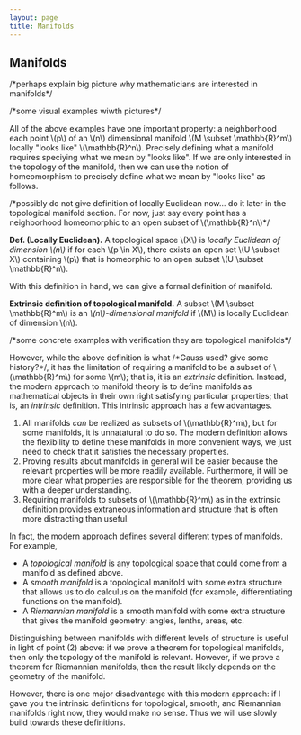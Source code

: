```yaml
---
layout: page
title: Manifolds
---
```

<!-- 
pre reqs: 
- basic topology
- subspace topology
-->


<!-- TODO:
This is written for Riemannian manifolds, but this can be greatly shortened if the goal is only topological manifolds. -->

## Manifolds

/\*perhaps explain big picture why mathematicians are interested in manifolds\*/

/\*some visual examples wiwth pictures\*/

All of the above examples have one important property: a neighborhood each point \\(p\\) of an \\(n\\) dimensional manifold \\(M \subset \mathbb{R}^m\\) locally "looks like" \\(\mathbb{R}^n\\). Precisely defining what a manifold requires speciying what we mean by "looks like". If we are only interested in the topology of the manifold, then we can use the notion of homeomorphism to precisely define what we mean by "looks like" as follows.


/\*possibly do not give definition of locally Euclidean now... do it later in the topological manifold section. For now, just say every point has a neighborhood homeomorphic to an open subset of \\(\mathbb{R}^n\\)\*/

**Def. (Locally Euclidean).** A topological space \\(X\\) is *locally Euclidean of dimension \\(n\\)* if for each \\(p \in X\\), there exists an open set \\(U \subset X\\) containing \\(p\\) that is homeorphic to an open subset \\(U \subset \mathbb{R}^n\\).

With this definition in hand, we can give a formal definition of manifold.

**Extrinsic definition of topological manifold.** A subset \\(M \subset \mathbb{R}^m\\) is an *\\(n\\)-dimensional manifold* if \\(M\\) is locally Euclidean of dimension \\(n\\).

/\*some concrete examples with verification they are topological manifolds\*/

However, while the above definition is what /\*Gauss used? give some history?\*/, it has the limitation of requiring a manifold to be a subset of \\(\mathbb{R}^m\\) for some \\(m\\); that is, it is an *extrinsic* definition. Instead, the modern approach to manifold theory is to define manifolds as mathematical objects in their own right satisfying particular properties; that is, an *intrinsic* definition. This intrinsic approach has a few advantages.

1. All manifolds *can* be realized as subsets of \\(\mathbb{R}^m\\), but for some manifolds, it is unnatatural to do so. The modern definition allows the flexibility to define these manifolds in more convenient ways, we just need to check that it satisfies the necessary properties.
2. Proving results about manifolds in general will be easier because the relevant properties will be more readily available. Furthermore, it will be more clear what properties are responsible for the theorem, providing us with a deeper understanding.
3. Requiring manifolds to subsets of \\(\mathbb{R}^m\\) as in the extrinsic definition provides extraneous information and structure that is often more distracting than useful.

In fact, the modern approach defines several different types of manifolds. For example,
* A *topological manifold* is any topological space that could come from a manifold as defined above.
* A *smooth manifold* is a topological manifold with some extra structure that allows us to do calculus on the manifold (for example, differentiating functions on the manifold).
* A *Riemannian manifold* is a smooth manifold with some extra structure that gives the manifold geometry: angles, lenths, areas, etc.

Distinguishing between manifolds with different levels of structure is useful in light of point (2) above: if we prove a theorem for topological manifolds, then only the topology of the manifold is relevant. However, if we prove a theorem for Riemannian manifolds, then the result likely depends on the geometry of the manifold.

However, there is one major disadvantage with this modern approach: if I gave you the intrinsic definitions for topological, smooth, and Riemannian manifolds right now, they would make no sense. Thus we will use slowly build towards these definitions.